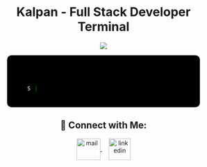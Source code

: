 <h1 align="center">Kalpan - Full Stack Developer Terminal</h1>

<div align="center">
   <img src="https://readme-typing-svg.demolab.com?font=Fira+Code&duration=2000&pause=1000&color=16F7C6&center=true&vCenter=true&width=500&height=45&lines=Welcome+to+Kalpan's+Terminal...;Type+%22skills%22+to+see+tech+stack...;Type+%22projects%22+to+view+my+work...">
</div>

<!-- Terminal Design -->
<div align="center">
   <pre style="background-color:black;color:green;padding:20px;border-radius:10px;width:80%;text-align:left;">
   <span id="terminal-output"></span>
   <br>
   <span style="color:lightblue;">$</span> <span id="terminal-input">|</span>
   </pre>
</div>

<script>
   const commands = [
      { cmd: "skills", response: "HTML5, CSS3, JavaScript, React, Node.js, MongoDB, C, C++" },
      { cmd: "projects", response: "1. React API Project\n2. YouTube Clone (yt-react)\n3. Pass-Gen-React (Password Generator)" },
      { cmd: "contact", response: "Email: kalpankaneriya@gmail.com\nLinkedIn: Kalpan2007" },
      { cmd: "clear", response: "" },
      { cmd: "about", response: "I'm Kalpan, a Full-Stack Developer learning and growing in web technologies." }
   ];

   let terminalOutput = document.getElementById("terminal-output");
   let terminalInput = document.getElementById("terminal-input");
   let index = 0;

   function typeText(text, delay) {
      let i = 0;
      terminalInput.textContent = "";
      let interval = setInterval(() => {
         terminalInput.textContent += text[i];
         i++;
         if (i === text.length) clearInterval(interval);
      }, delay);
   }

   function simulateTerminal() {
      let interval = setInterval(() => {
         if (index >= commands.length) index = 0;
         let { cmd, response } = commands[index];
         terminalOutput.innerHTML += `<br><span style='color:lightblue;'>$ ${cmd}</span><br>${response}`;
         index++;
      }, 5000);  // Changes every 5 seconds
   }

   simulateTerminal();
</script>

<h2 align="center">🔗 Connect with Me:</h2>
<p align="center">
   <a href="mailto:kalpankaneriya@gmail.com">
      <img align="center" src="https://cdn.worldvectorlogo.com/logos/official-gmail-icon-2020-.svg" alt="mail" height="50" width="55" />
   </a>
   &nbsp;&nbsp;&nbsp;
   <a href="https://linkedin.com/in/Kalpan2007">
      <img align="center" src="https://cdn.worldvectorlogo.com/logos/linkedin-icon-3.svg" alt="linkedin" height="50" width="50" />
   </a>
</p>
